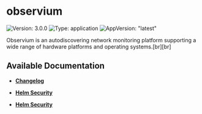# observium

![Version: 3.0.0](https://img.shields.io/badge/Version-3.0.0-informational?style=flat-square) ![Type: application](https://img.shields.io/badge/Type-application-informational?style=flat-square) ![AppVersion: "latest"](https://img.shields.io/badge/AppVersion-"latest"-informational?style=flat-square)

Observium is an autodiscovering network monitoring platform supporting a wide range of hardware platforms and operating systems.[br][br]

## Available Documentation

- [**Changelog**](CHANGELOG)

- [**Helm Security**](container-security)

- [**Helm Security**](helm-security)

